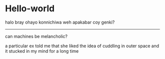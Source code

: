 # Hello-world
halo bray ohayo konnichiwa weh apakabar coy genki?

****

can machines be melancholic?

a particular ex told me that she liked the idea of cuddling in outer space and it stucked in my mind for a long time
